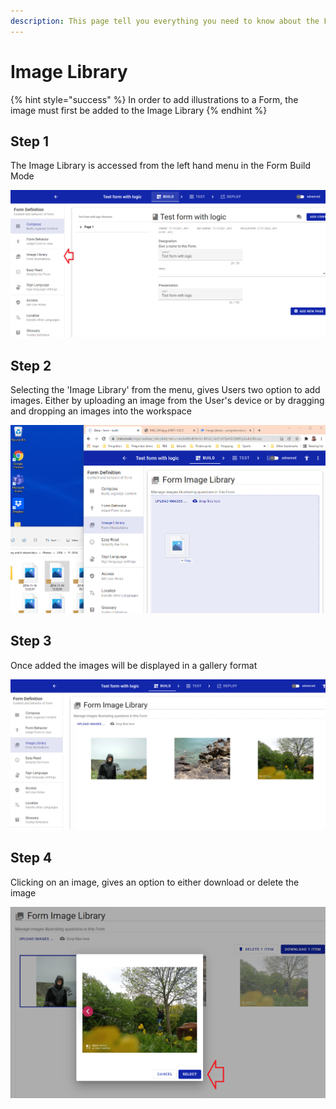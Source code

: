 ```yaml
---
description: This page tell you everything you need to know about the Form Image Library
---
```


# Image Library

{% hint style="success" %}
In order to add illustrations to a Form, the image must first be added to the Image Library
{% endhint %}

## Step 1

The Image Library is accessed from the left hand menu in the Form Build Mode

![](<../../.gitbook/assets/image (324).png>)

## Step 2

Selecting the 'Image Library' from the menu, gives Users two option to add images.  Either by uploading an image from the User's device or by dragging and dropping an images into the workspace&#x20;

![](<../../.gitbook/assets/image (335).png>)

## Step 3

Once added the images will be displayed in a gallery format

![](<../../.gitbook/assets/image (321).png>)

## Step 4

Clicking on an image, gives an option to either download or delete the image

&#x20;

![](<../../.gitbook/assets/image (313).png>)
